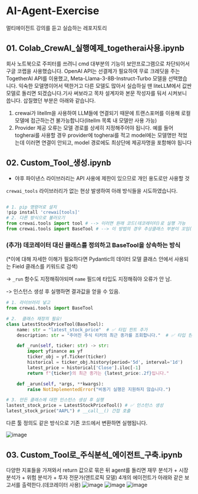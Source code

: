 # AI-Agent-Exercise
멀티에이전트 강의를 듣고 실습하는 레포지토리

## 01. Colab_CrewAI_실행예제_togetherai사용.ipynb
회사 노트북으로 주피터를 쓰려니 cmd 대부분의 기능이 보안프로그램으로 차단되어서 구글 코랩을 사용했습니다. OpenAI API는 선결제가 필요하여 무료 크레딧을 주는 TogetherAI API를 이용했고, Meta-Llama-3-8B-Instruct-Turbo 모델을 선택했습니다. 익숙한 모델명이어서 택한거고 다른 모델도 많아서 실습하실 땐 liteLLM에서 값싼 모델로 돌리면 되겠습니다.기사 써보라고 목차 설계자와 본문 작성자를 둬서 시켜보니 씁니다.
삽질했던 부분은 아래와 같습니다.
1. crewai가 litellm을 사용하여 LLM들에 연결되기 때문에 트랜스포머를 이용해 로컬 모델에 접근하는건 불가능합니다(litellm 목록 내 모델만 사용 가능)
2. Provider 제공 오류는 모델 경로를 상세히 지정해주어야 됩니다. 예를 들어 togherai를 사용할 경우 provider에 togherai를 적고 model에는 모델명만 적었는데 이러면 연결이 안되고, model 경로에도 최상단에 제공자명을 포함해야 됩니다
## 02. Custom_Tool_생성.ipynb
- 야후 파이낸스 라이브러리는 API 사용에 제한이 있으므로 개인 용도로만 사용할 것

`crewai_tools` 라이브러리가 없는 현상 발생하여 아래 방식들을 시도하였습니다.

```python

# 1. pip 명령어로 설치
!pip install 'crewai[tools]'
# 2. 다른 방식으로 불러오기
from crewai.tools import tool # --> 이러면 원래 코드(데코레이터)로 실행 가능
from crewai.tools import BaseTool # --> 이 방법의 경우 추상클래스 부분이 꼬임(아래 참조)
```
### (추가) 데코레이터 대신 클래스를 정의하고 BaseTool을 상속하는 방식
(*이에 대해 자세한 이해가 필요하다면 Pydantic의 데이터 모델 클래스 안에서 사용되는 Field 클래스를 키워드로 검색)

-> `_run` 함수도 지정해줘야되며 `name` 필드에 타입도 지정해줘야 오류가 안 남.

-> 인스턴스 생성 후 실행하면 결과값을 얻을 수 있음.

```python
# 1. 라이브러리 넣고
from crewai.tools import BaseTool

# 2.  클래스 재정의 필요!
class LatestStockPriceTool(BaseTool):
    name: str = "latest_stock_price"  # ✅ 타입 힌트 추가
    description: str = "주어진 주식 티커의 최근 종가를 조회합니다."  # ✅ 타입 힌트 추가

    def _run(self, ticker: str) -> str:
        import yfinance as yf
        ticker_obj = yf.Ticker(ticker)
        historical = ticker_obj.history(period='5d', interval='1d')
        latest_price = historical['Close'].iloc[-1]
        return f"{ticker}의 최근 종가는 {latest_price:.2f}입니다."

    def _arun(self, *args, **kwargs):
        raise NotImplementedError("비동기 실행은 지원하지 않습니다.")

# 3. 만든 클래스에 대한 인스턴스 생성 후 실행
lastest_stock_price = LatestStockPriceTool() # ✅ 인스턴스 생성
latest_stock_price("AAPL") # __call__() 간접 호출
```
다른 툴 정의도 같은 방식으로 기존 코드에서 변환하면 실행됩니다.

![image](https://github.com/user-attachments/assets/f92acb55-57eb-4dc6-8e9c-a03ca1b61057)

## 03. Custom_Tool로_주식분석_에이전트_구축.ipynb
다양한 지표들을 가져와서 return 값으로 묶은 뒤 agent를 돌리면 재무 분석가 + 시장 분석가 + 위험 분석가 + 투자 전문가(앤트로픽 모델) 4개의 에이전트가 아래와 같은 보고서를 출력한다.(데코레이터 사용)
![image](https://github.com/user-attachments/assets/55b3c1fd-8636-419e-b4f9-46763d353f65)
![image](https://github.com/user-attachments/assets/0ca4ac33-076f-4edf-b2f7-d40591665b06)
![image](https://github.com/user-attachments/assets/d399bd53-44e7-465d-8efe-4f188dafecdb)


